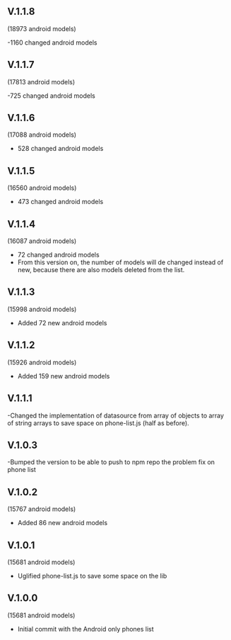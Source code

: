V.1.1.8
-------
(18973 android models)

-1160 changed android models

V.1.1.7
-------
(17813 android models)

-725 changed android models

V.1.1.6
-------
(17088 android models)

- 528 changed android models

V.1.1.5
-------
(16560 android models)

- 473 changed android models

V.1.1.4
-------
(16087 android models)

- 72 changed android models
- From this version on, the number of models will de changed instead of new, because there are also models deleted from the list.

V.1.1.3
-------
(15998 android models)

- Added 72 new android models

V.1.1.2
-------
(15926 android models)

- Added 159 new android models

V.1.1.1
-------

-Changed the implementation of datasource from array of objects to array of string arrays to save space on phone-list.js (half as before).

V.1.0.3
-------

-Bumped the version to be able to push to npm repo the problem fix on phone list

V.1.0.2
-------
(15767 android models)

- Added 86 new android models

V.1.0.1
-------
(15681 android models)

- Uglified phone-list.js to save some space on the lib

V.1.0.0
-------
(15681 android models)

- Initial commit with the Android only phones list
